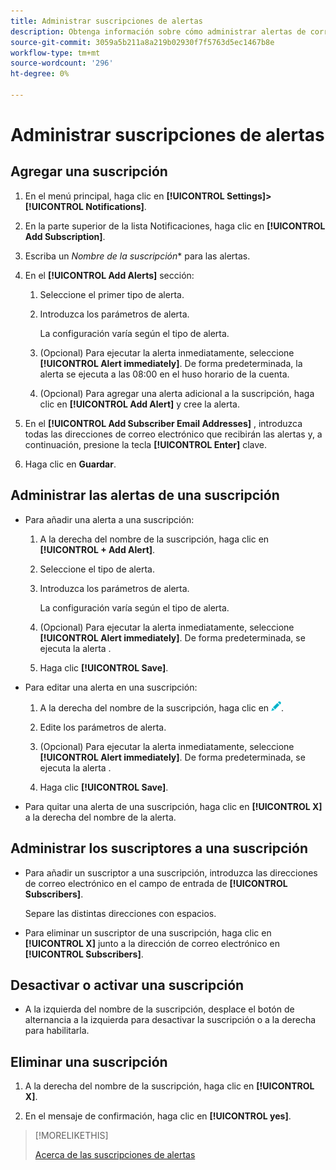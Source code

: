 ```yaml
---
title: Administrar suscripciones de alertas
description: Obtenga información sobre cómo administrar alertas de correo electrónico automáticas.
source-git-commit: 3059a5b211a8a219b02930f7f5763d5ec1467b8e
workflow-type: tm+mt
source-wordcount: '296'
ht-degree: 0%

---
```


# Administrar suscripciones de alertas

## Agregar una suscripción

1. En el menú principal, haga clic en **[!UICONTROL Settings]>[!UICONTROL Notifications]**.

1. En la parte superior de la lista Notificaciones, haga clic en **[!UICONTROL Add Subscription]**.

1. Escriba un *Nombre de la suscripción** para las alertas.

1. En el **[!UICONTROL Add Alerts]** sección:

   1. Seleccione el primer tipo de alerta.

   1. Introduzca los parámetros de alerta.

      La configuración varía según el tipo de alerta.

   1. (Opcional) Para ejecutar la alerta inmediatamente, seleccione **[!UICONTROL Alert immediately]**. De forma predeterminada, la alerta se ejecuta a las 08:00 en el huso horario de la cuenta.

   1. (Opcional) Para agregar una alerta adicional a la suscripción, haga clic en **[!UICONTROL Add Alert]** y cree la alerta.

1. En el **[!UICONTROL Add Subscriber Email Addresses]** , introduzca todas las direcciones de correo electrónico que recibirán las alertas y, a continuación, presione la tecla **[!UICONTROL Enter]** clave.

1. Haga clic en **Guardar**.

## Administrar las alertas de una suscripción

* Para añadir una alerta a una suscripción:

   1. A la derecha del nombre de la suscripción, haga clic en **[!UICONTROL + Add Alert]**.

   1. Seleccione el tipo de alerta.

   1. Introduzca los parámetros de alerta.

      La configuración varía según el tipo de alerta.

   1. (Opcional) Para ejecutar la alerta inmediatamente, seleccione **[!UICONTROL Alert immediately]**. De forma predeterminada, se ejecuta la alerta <!-- at what time? -->.

   1. Haga clic **[!UICONTROL Save]**.

* Para editar una alerta en una suscripción:

   1. A la derecha del nombre de la suscripción, haga clic en ![Editar](/help/dsp/assets/edit.png).

   1. Edite los parámetros de alerta.

   1. (Opcional) Para ejecutar la alerta inmediatamente, seleccione **[!UICONTROL Alert immediately]**. De forma predeterminada, se ejecuta la alerta <!-- at what time? -->.

   1. Haga clic **[!UICONTROL Save]**.

* Para quitar una alerta de una suscripción, haga clic en **[!UICONTROL X]** a la derecha del nombre de la alerta.

## Administrar los suscriptores a una suscripción

* Para añadir un suscriptor a una suscripción, introduzca las direcciones de correo electrónico en el campo de entrada de **[!UICONTROL Subscribers]**.

   Separe las distintas direcciones con espacios.

* Para eliminar un suscriptor de una suscripción, haga clic en **[!UICONTROL X]** junto a la dirección de correo electrónico en **[!UICONTROL Subscribers]**.

## Desactivar o activar una suscripción

* A la izquierda del nombre de la suscripción, desplace el botón de alternancia a la izquierda para desactivar la suscripción o a la derecha para habilitarla.

## Eliminar una suscripción

1. A la derecha del nombre de la suscripción, haga clic en **[!UICONTROL X]**.

1. En el mensaje de confirmación, haga clic en **[!UICONTROL yes]**.

>[!MORELIKETHIS]
>
>[Acerca de las suscripciones de alertas](alerts-about.md)
